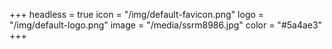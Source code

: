 +++
headless = true
icon = "/img/default-favicon.png"
logo = "/img/default-logo.png"
image = "/media/ssrm8986.jpg"
color = "#5a4ae3"
+++
